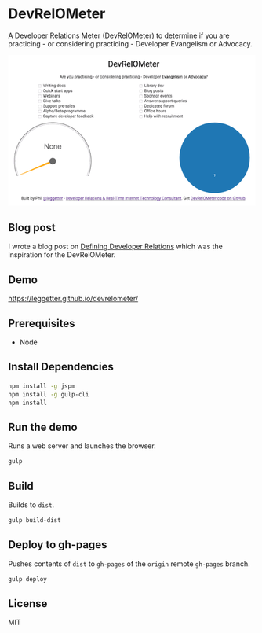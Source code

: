 # DevRelOMeter

A Developer Relations Meter (DevRelOMeter) to determine if you are practicing - or considering practicing - Developer Evangelism or Advocacy.

![DevRelOMeter](devrelometer.gif)

## Blog post

I wrote a blog post on [Defining Developer Relations](http://www.leggetter.co.uk/2016/02/03/defining-developer-relations.html) which was the inspiration for the DevRelOMeter.

## Demo

https://leggetter.github.io/devrelometer/

## Prerequisites

* Node

## Install Dependencies

```bash
npm install -g jspm
npm install -g gulp-cli
npm install
```

## Run the demo

Runs a web server and launches the browser.

```bash
gulp
```

## Build

Builds to `dist`.

```bash
gulp build-dist
```

## Deploy to gh-pages

Pushes contents of `dist` to `gh-pages` of the `origin` remote `gh-pages` branch.

```bash
gulp deploy
```

## License

MIT
